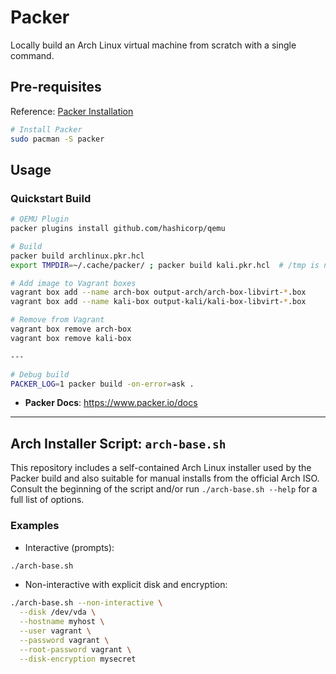 # Packer

Locally build an Arch Linux virtual machine from scratch with a single command.

## Pre-requisites

Reference: [Packer Installation](https://learn.hashicorp.com/tutorials/packer/get-started-install-cli)

```bash
# Install Packer
sudo pacman -S packer
```

## Usage

### Quickstart Build

```bash
# QEMU Plugin
packer plugins install github.com/hashicorp/qemu

# Build
packer build archlinux.pkr.hcl
export TMPDIR=~/.cache/packer/ ; packer build kali.pkr.hcl  # /tmp is normally too small for a Kali VM

# Add image to Vagrant boxes
vagrant box add --name arch-box output-arch/arch-box-libvirt-*.box
vagrant box add --name kali-box output-kali/kali-box-libvirt-*.box

# Remove from Vagrant
vagrant box remove arch-box
vagrant box remove kali-box

---

# Debug build
PACKER_LOG=1 packer build -on-error=ask .
```

- **Packer Docs**: <https://www.packer.io/docs>

---

## Arch Installer Script: `arch-base.sh`

This repository includes a self-contained Arch Linux installer used by the Packer build and also suitable for manual installs from the official Arch ISO. Consult the beginning of the script and/or run `./arch-base.sh --help` for a full list of options.

### Examples

- Interactive (prompts):

```bash
./arch-base.sh
```

- Non-interactive with explicit disk and encryption:

```bash
./arch-base.sh --non-interactive \
  --disk /dev/vda \
  --hostname myhost \
  --user vagrant \
  --password vagrant \
  --root-password vagrant \
  --disk-encryption mysecret
```
